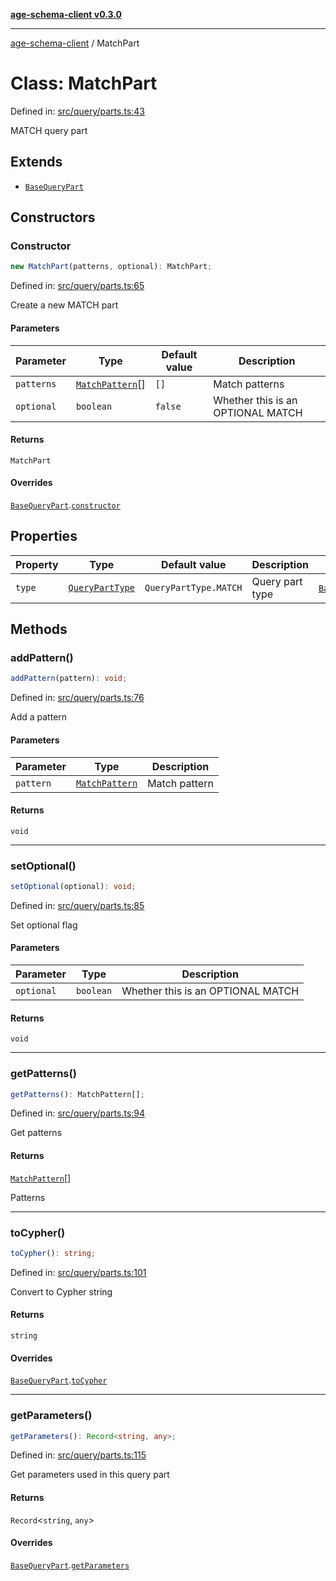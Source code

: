 [**age-schema-client v0.3.0**](../index.md)

***

[age-schema-client](/ageSchemaClient/api-generated/index.md) / MatchPart

# Class: MatchPart

Defined in: [src/query/parts.ts:43](https://github.com/standardbeagle/ageSchemaClient/blob/main/src/query/parts.ts#L43)

MATCH query part

## Extends

- [`BaseQueryPart`](/ageSchemaClient/api-generated/classes/BaseQueryPart.md)

## Constructors

### Constructor

```ts
new MatchPart(patterns, optional): MatchPart;
```

Defined in: [src/query/parts.ts:65](https://github.com/standardbeagle/ageSchemaClient/blob/main/src/query/parts.ts#L65)

Create a new MATCH part

#### Parameters

| Parameter | Type | Default value | Description |
| ------ | ------ | ------ | ------ |
| `patterns` | [`MatchPattern`](/ageSchemaClient/api-generated/interfaces/MatchPattern.md)[] | `[]` | Match patterns |
| `optional` | `boolean` | `false` | Whether this is an OPTIONAL MATCH |

#### Returns

`MatchPart`

#### Overrides

[`BaseQueryPart`](/ageSchemaClient/api-generated/classes/BaseQueryPart.md).[`constructor`](/ageSchemaClient/api-generated/classes/BaseQueryPart.md#constructor)

## Properties

| Property | Type | Default value | Description | Overrides | Defined in |
| ------ | ------ | ------ | ------ | ------ | ------ |
| <a id="type"></a> `type` | [`QueryPartType`](/ageSchemaClient/api-generated/enumerations/QueryPartType.md) | `QueryPartType.MATCH` | Query part type | [`BaseQueryPart`](/ageSchemaClient/api-generated/classes/BaseQueryPart.md).[`type`](/ageSchemaClient/api-generated/classes/BaseQueryPart.md#type) | [src/query/parts.ts:47](https://github.com/standardbeagle/ageSchemaClient/blob/main/src/query/parts.ts#L47) |

## Methods

### addPattern()

```ts
addPattern(pattern): void;
```

Defined in: [src/query/parts.ts:76](https://github.com/standardbeagle/ageSchemaClient/blob/main/src/query/parts.ts#L76)

Add a pattern

#### Parameters

| Parameter | Type | Description |
| ------ | ------ | ------ |
| `pattern` | [`MatchPattern`](/ageSchemaClient/api-generated/interfaces/MatchPattern.md) | Match pattern |

#### Returns

`void`

***

### setOptional()

```ts
setOptional(optional): void;
```

Defined in: [src/query/parts.ts:85](https://github.com/standardbeagle/ageSchemaClient/blob/main/src/query/parts.ts#L85)

Set optional flag

#### Parameters

| Parameter | Type | Description |
| ------ | ------ | ------ |
| `optional` | `boolean` | Whether this is an OPTIONAL MATCH |

#### Returns

`void`

***

### getPatterns()

```ts
getPatterns(): MatchPattern[];
```

Defined in: [src/query/parts.ts:94](https://github.com/standardbeagle/ageSchemaClient/blob/main/src/query/parts.ts#L94)

Get patterns

#### Returns

[`MatchPattern`](/ageSchemaClient/api-generated/interfaces/MatchPattern.md)[]

Patterns

***

### toCypher()

```ts
toCypher(): string;
```

Defined in: [src/query/parts.ts:101](https://github.com/standardbeagle/ageSchemaClient/blob/main/src/query/parts.ts#L101)

Convert to Cypher string

#### Returns

`string`

#### Overrides

[`BaseQueryPart`](/ageSchemaClient/api-generated/classes/BaseQueryPart.md).[`toCypher`](/ageSchemaClient/api-generated/classes/BaseQueryPart.md#tocypher)

***

### getParameters()

```ts
getParameters(): Record<string, any>;
```

Defined in: [src/query/parts.ts:115](https://github.com/standardbeagle/ageSchemaClient/blob/main/src/query/parts.ts#L115)

Get parameters used in this query part

#### Returns

`Record`\<`string`, `any`\>

#### Overrides

[`BaseQueryPart`](/ageSchemaClient/api-generated/classes/BaseQueryPart.md).[`getParameters`](/ageSchemaClient/api-generated/classes/BaseQueryPart.md#getparameters)

